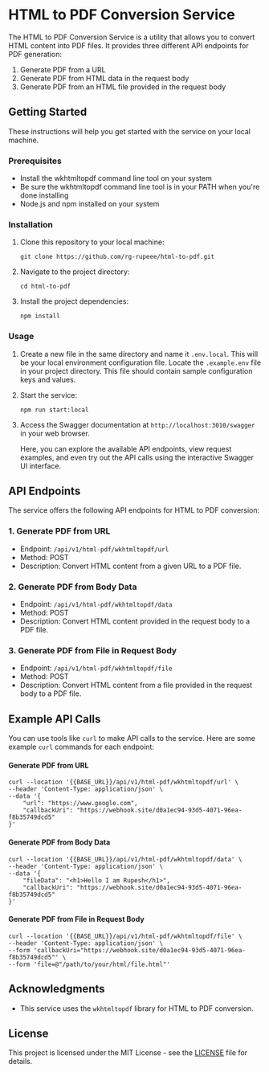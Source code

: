 # HTML to PDF Conversion Service

The HTML to PDF Conversion Service is a utility that allows you to convert HTML content into PDF files. It provides three different API endpoints for PDF generation:

1. Generate PDF from a URL
2. Generate PDF from HTML data in the request body
3. Generate PDF from an HTML file provided in the request body

## Getting Started

These instructions will help you get started with the service on your local machine.

### Prerequisites

- Install the wkhtmltopdf command line tool on your system
- Be sure the wkhtmltopdf command line tool is in your PATH when you're done installing
- Node.js and npm installed on your system

### Installation

1. Clone this repository to your local machine:

   ```shell
   git clone https://github.com/rg-rupeee/html-to-pdf.git
   ```

2. Navigate to the project directory:

   ```shell
   cd html-to-pdf
   ```

3. Install the project dependencies:

   ```shell
   npm install
   ```

### Usage

1. Create a new file in the same directory and name it `.env.local`. This will be your local environment configuration file. Locate the `.example.env` file in your project directory. This file should contain sample configuration keys and values.

2. Start the service:

   ```shell
   npm run start:local
   ```

3. Access the Swagger documentation at `http://localhost:3010/swagger` in your web browser.

   Here, you can explore the available API endpoints, view request examples, and even try out the API calls using the interactive Swagger UI interface.

## API Endpoints

The service offers the following API endpoints for HTML to PDF conversion:

### 1. Generate PDF from URL

- Endpoint: `/api/v1/html-pdf/wkhtmltopdf/url`
- Method: POST
- Description: Convert HTML content from a given URL to a PDF file.

### 2. Generate PDF from Body Data

- Endpoint: `/api/v1/html-pdf/wkhtmltopdf/data`
- Method: POST
- Description: Convert HTML content provided in the request body to a PDF file.

### 3. Generate PDF from File in Request Body

- Endpoint: `/api/v1/html-pdf/wkhtmltopdf/file`
- Method: POST
- Description: Convert HTML content from a file provided in the request body to a PDF file.

## Example API Calls

You can use tools like `curl` to make API calls to the service. Here are some example `curl` commands for each endpoint:

#### Generate PDF from URL

```shell
curl --location '{{BASE_URL}}/api/v1/html-pdf/wkhtmltopdf/url' \
--header 'Content-Type: application/json' \
--data '{
    "url": "https://www.google.com",
    "callbackUri": "https://webhook.site/d0a1ec94-93d5-4071-96ea-f8b35749dcd5"
}'
```

#### Generate PDF from Body Data

```shell
curl --location '{{BASE_URL}}/api/v1/html-pdf/wkhtmltopdf/data' \
--header 'Content-Type: application/json' \
--data '{
    "fileData": "<h1>Hello I am Rupesh</h1>",
    "callbackUri": "https://webhook.site/d0a1ec94-93d5-4071-96ea-f8b35749dcd5"
}'
```

#### Generate PDF from File in Request Body

```shell
curl --location '{{BASE_URL}}/api/v1/html-pdf/wkhtmltopdf/file' \
--header 'Content-Type: application/json' \
--form 'callbackUri="https://webhook.site/d0a1ec94-93d5-4071-96ea-f8b35749dcd5"' \
--form 'file=@"/path/to/your/html/file.html"'
```

## Acknowledgments

- This service uses the `wkhtmltopdf` library for HTML to PDF conversion.

## License

This project is licensed under the MIT License - see the [LICENSE](https://github.com/rg-rupeee/html-to-pdf/blob/main/LICENSE.md) file for details.
